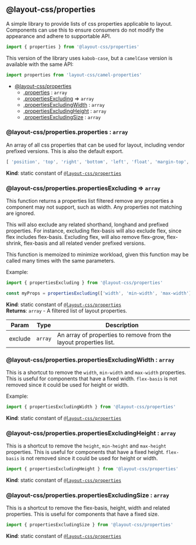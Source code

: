 <a name="module_@layout-css/properties"></a>

## @layout-css/properties
A simple library to provide lists of css properties applicable
to layout. Components can use this to ensure consumers do not modify the
appearance and adhere to supportable API.
```js
import { properties } from '@layout-css/properties'
```
This version of the library uses `kabob-case`, but a `camelCase` version
is available with the same API:
```js
import properties from 'layout-css/camel-properties'
```


* [@layout-css/properties](#module_@layout-css/properties)
    * [.properties](#module_@layout-css/properties.properties) : <code>array</code>
    * [.propertiesExcluding](#module_@layout-css/properties.propertiesExcluding) ⇒ <code>array</code>
    * [.propertiesExcludingWidth](#module_@layout-css/properties.propertiesExcludingWidth) : <code>array</code>
    * [.propertiesExcludingHeight](#module_@layout-css/properties.propertiesExcludingHeight) : <code>array</code>
    * [.propertiesExcludingSize](#module_@layout-css/properties.propertiesExcludingSize) : <code>array</code>

<a name="module_@layout-css/properties.properties"></a>

### @layout-css/properties.properties : <code>array</code>
An array of all css properties that can be used for layout, including vendor
prefixed versions. This is also the default export.
```js
[ 'position', 'top', 'right', 'bottom', 'left', 'float', 'margin-top', ... ]
```

**Kind**: static constant of [<code>@layout-css/properties</code>](#module_@layout-css/properties)  
<a name="module_@layout-css/properties.propertiesExcluding"></a>

### @layout-css/properties.propertiesExcluding ⇒ <code>array</code>
This function returns a properties list filtered remove any properties a component may
not support, such as width. Any properties not matching are ignored.

This will also exclude any related shorthand,
longhand and prefixed properties. For instance, excluding flex-basis will
also exclude flex, since flex includes flex-basis. Excluding flex, will also
remove flex-grow, flex-shrink, flex-basis and all related vender prefixed
versions.

This function is memoized to minimize workload, given this function may be
called many times with the same parameters.

Example:
```js
import { propertiesExcluding } from '@layout-css/properties'

const myProps = propertiesExcluding(['width', 'min-width', 'max-width']);
```

**Kind**: static constant of [<code>@layout-css/properties</code>](#module_@layout-css/properties)  
**Returns**: <code>array</code> - A filtered list of layout properties.  

| Param | Type | Description |
| --- | --- | --- |
| exclude | <code>array</code> | An array of properties to remove from the layout properties list. |

<a name="module_@layout-css/properties.propertiesExcludingWidth"></a>

### @layout-css/properties.propertiesExcludingWidth : <code>array</code>
This is a shortcut to remove the `width`, `min-width` and `max-width` properties.
This is useful for components that have a fixed width. `flex-basis` is not
removed since it could be used for height or width.

 Example:
```js
import { propertiesExcludingWidth } from '@layout-css/properties'
```

**Kind**: static constant of [<code>@layout-css/properties</code>](#module_@layout-css/properties)  
<a name="module_@layout-css/properties.propertiesExcludingHeight"></a>

### @layout-css/properties.propertiesExcludingHeight : <code>array</code>
This is a shortcut to remove the `height`, `min-height` and `max-height` properties.
This is useful for components that have a fixed height. `flex-basis` is not
removed since it could be used for height or width.

```js
import { propertiesExcludingHeight } from '@layout-css/properties'
```

**Kind**: static constant of [<code>@layout-css/properties</code>](#module_@layout-css/properties)  
<a name="module_@layout-css/properties.propertiesExcludingSize"></a>

### @layout-css/properties.propertiesExcludingSize : <code>array</code>
This is a shortcut to remove the flex-basis, height, width and related properties.
This is useful for components that have a fixed size.

```js
import { propertiesExcludingSize } from '@layout-css/properties'
```

**Kind**: static constant of [<code>@layout-css/properties</code>](#module_@layout-css/properties)  
